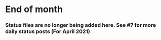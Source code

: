 # End of month

### Status files are no longer being added here. See #7 for more daily status posts (For April 2021)
